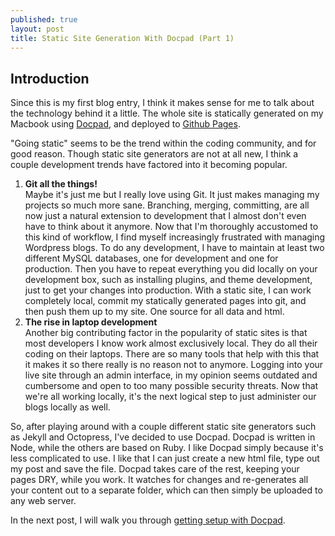 ```yaml
---
published: true
layout: post
title: Static Site Generation With Docpad (Part 1)
---
```


<h2>Introduction</h2>

<p>Since this is my first blog entry, I think it makes sense for me to talk about the technology behind it a little. The whole site is statically generated on my Macbook using <a href="http://docpad.org/">Docpad</a>, and deployed to <a href="http://pages.github.com/">Github Pages</a>.</p>
<p>&quot;Going static&quot; seems to be the trend within the coding community, and for good reason. Though static site generators are not at all new, I think a couple development trends have factored into it becoming popular.</p>
<ol>
<li><strong>Git all the things!</strong><br>
 Maybe it&#39;s just me but I really love using Git. It just makes managing my projects so much more sane. Branching, merging, committing, are all now just a natural extension to development that I almost don&#39;t even have to think about it anymore. Now that I&#39;m thoroughly accustomed to this kind of workflow, I find myself increasingly frustrated with managing Wordpress blogs. To do any development, I have to maintain at least two different MySQL databases, one for development and one for production. Then you have to repeat everything you did locally on your development box, such as installing plugins, and theme development, just to get your changes into production. With a static site, I can work completely local, commit my statically generated pages into git, and then push them up to my site. One source for all data and html.</li>
<li><strong>The rise in laptop development</strong><br>
 Another big contributing factor in the popularity of static sites is that most developers I know work almost exclusively local. They do all their coding on their laptops. There are so many tools that help with this that it makes it so there really is no reason not to anymore. Logging into your live site through an admin interface, in my opinion seems outdated and cumbersome and open to too many possible security threats. Now that we&#39;re all working locally, it&#39;s the next logical step to just administer our blogs locally as well.</li>
</ol>
<p>So, after playing around with a couple different static site generators such as Jekyll and Octopress, I&#39;ve decided to use Docpad. Docpad is written in Node, while the others are based on Ruby. I like Docpad simply because it&#39;s less complicated to use. I like that I can just create a new html file, type out my post and save the file. Docpad takes care of the rest, keeping your pages DRY, while you work. It watches for changes and re-generates all your content out to a separate folder, which can then simply be uploaded to any web server.</p>
<p>In the next post, I will walk you through <a href="/posts/static-site-generation-with-docpad-part-2.html">getting setup with Docpad</a>.</p>
</div>